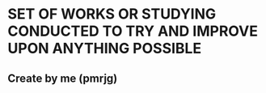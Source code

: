# SET OF WORKS OR STUDYING CONDUCTED TO TRY AND IMPROVE UPON ANYTHING POSSIBLE
## Create by me (pmrjg)

